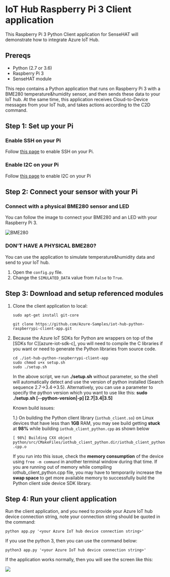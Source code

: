 # IoT Hub Raspberry Pi 3 Client application

This Raspberry Pi 3 Python Client application for SenseHAT will demonstrate how to integrate Azure IoT Hub.

## Prereqs

* Python (2.7 or 3.6)
* Raspberry Pi 3
* SenseHAT module

This repo contains a Python application that runs on Raspberry Pi 3 with a BME280 temperature&humidity sensor, and then sends these data to your IoT hub. At the same time, this application receives Cloud-to-Device messages from your IoT hub, and takes actions according to the C2D command.

## Step 1: Set up your Pi
### Enable SSH on your Pi
Follow [this page](https://www.raspberrypi.org/documentation/remote-access/ssh/) to enable SSH on your Pi.

### Enable I2C on your Pi
Follow [this page](https://www.raspberrypi.org/documentation/configuration/raspi-config.md) to enable I2C on your Pi

## Step 2: Connect your sensor with your Pi
### Connect with a physical BME280 sensor and LED
You can follow the image to connect your BME280 and an LED with your Raspberry Pi 3.

![BME280](https://docs.microsoft.com/en-us/azure/iot-hub/media/iot-hub-raspberry-pi-kit-node-get-started/3_raspberry-pi-sensor-connection.png)

### DON'T HAVE A PHYSICAL BME280?
You can use the application to simulate temperature&humidity data and send to your IoT hub.
1. Open the `config.py` file.
2. Change the `SIMULATED_DATA` value from `False` to `True`.

## Step 3: Download and setup referenced modules

1. Clone the client application to local:

   ```
   sudo apt-get install git-core

   git clone https://github.com/Azure-Samples/iot-hub-python-raspberrypi-client-app.git

   ```

2. Because the Azure IoT SDKs for Python are wrappers on top of the [SDKs for C][azure-iot-sdk-c], you will need to compile the C libraries if you want or need to generate the Python libraries from source code.

   ```
   cd ./iot-hub-python-raspberrypi-client-app
   sudo chmod u+x setup.sh
   sudo ./setup.sh
   ```
   In the above script, we run **./setup.sh** without parameter, so the shell will automatically detect and use the version of python installed (Search sequence 2.7->3.4->3.5). Alternatively, you can use a parameter to specify the python version which you want to use like this: **sudo ./setup.sh [--python-version|-p] [2.7|3.4|3.5]**


    Known build issues:

    1.) On building the Python client library (`iothub_client.so`) on Linux devices that have less than **1GB** RAM, you may see build getting **stuck** at **98%** while building `iothub_client_python.cpp` as shown below

    ``[ 98%] Building CXX object python/src/CMakeFiles/iothub_client_python.dir/iothub_client_python.cpp.o``

    If you run into this issue, check the **memory consumption** of the device using `free -m command` in another terminal window during that time. If you are running out of memory while compiling iothub_client_python.cpp file, you may have to temporarily increase the **swap space** to get more available memory to successfully build the Python client side device SDK library.

## Step 4: Run your client application

Run the client application, and you need to provide your Azure IoT hub device connection string, note your connection string should be quoted in the command:
   ```
   python app.py '<your Azure IoT hub device connection string>'
   ```
If you use the python 3, then you can use the command below:
   ```
   python3 app.py '<your Azure IoT hub device connection string>'
   ```

If the application works normally, then you will see the screen like this:

![](./imgs/success.png)


